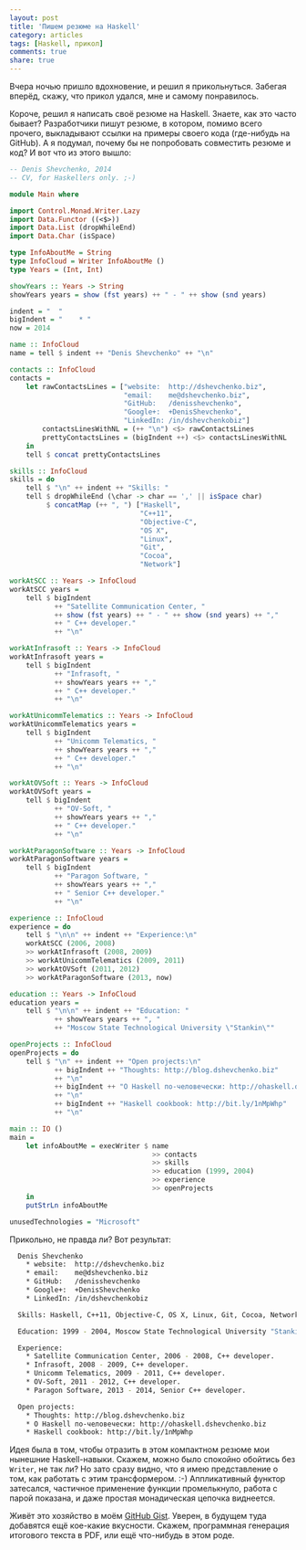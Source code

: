 ```yaml
---
layout: post
title: 'Пишем резюме на Haskell'
category: articles
tags: [Haskell, прикол]
comments: true
share: true
---
```


Вчера ночью пришло вдохновение, и решил я прикольнуться. Забегая вперёд, скажу, что прикол удался, мне и самому понравилось.

Короче, решил я написать своё резюме на Haskell. Знаете, как это часто бывает? Разработчики пишут резюме, в котором, помимо всего прочего, выкладывают ссылки на примеры своего кода (где-нибудь на GitHub). А я подумал, почему бы не попробовать совместить резюме и код? И вот что из этого вышло:

```haskell
-- Denis Shevchenko, 2014
-- CV, for Haskellers only. ;-)

module Main where

import Control.Monad.Writer.Lazy
import Data.Functor ((<$>))
import Data.List (dropWhileEnd)
import Data.Char (isSpace)

type InfoAboutMe = String
type InfoCloud = Writer InfoAboutMe ()
type Years = (Int, Int)

showYears :: Years -> String
showYears years = show (fst years) ++ " - " ++ show (snd years)

indent = "  "
bigIndent = "    * "
now = 2014 

name :: InfoCloud
name = tell $ indent ++ "Denis Shevchenko" ++ "\n" 

contacts :: InfoCloud
contacts = 
    let rawContactsLines = ["website:  http://dshevchenko.biz",
                            "email:    me@dshevchenko.biz",
                            "GitHub:   /denisshevchenko",
                            "Google+:  +DenisShevchenko",
                            "LinkedIn: /in/dshevchenkobiz"]
        contactsLinesWithNL = (++ "\n") <$> rawContactsLines 
        prettyContactsLines = (bigIndent ++) <$> contactsLinesWithNL
    in
    tell $ concat prettyContactsLines

skills :: InfoCloud
skills = do
    tell $ "\n" ++ indent ++ "Skills: "
    tell $ dropWhileEnd (\char -> char == ',' || isSpace char)
         $ concatMap (++ ", ") ["Haskell",
                                "C++11",
                                "Objective-C",
                                "OS X",
                                "Linux",
                                "Git",
                                "Cocoa",
                                "Network"] 

workAtSCC :: Years -> InfoCloud
workAtSCC years = 
    tell $ bigIndent
           ++ "Satellite Communication Center, " 
           ++ show (fst years) ++ " - " ++ show (snd years) ++ ","
           ++ " C++ developer."
           ++ "\n"

workAtInfrasoft :: Years -> InfoCloud
workAtInfrasoft years = 
    tell $ bigIndent
           ++ "Infrasoft, " 
           ++ showYears years ++ ","
           ++ " C++ developer."
           ++ "\n"

workAtUnicommTelematics :: Years -> InfoCloud
workAtUnicommTelematics years = 
    tell $ bigIndent
           ++ "Unicomm Telematics, " 
           ++ showYears years ++ ","
           ++ " C++ developer."
           ++ "\n"

workAtOVSoft :: Years -> InfoCloud
workAtOVSoft years = 
    tell $ bigIndent
           ++ "OV-Soft, " 
           ++ showYears years ++ ","
           ++ " C++ developer."
           ++ "\n"

workAtParagonSoftware :: Years -> InfoCloud
workAtParagonSoftware years = 
    tell $ bigIndent
           ++ "Paragon Software, " 
           ++ showYears years ++ ","
           ++ " Senior C++ developer."
           ++ "\n"

experience :: InfoCloud
experience = do
    tell $ "\n\n" ++ indent ++ "Experience:\n"
    workAtSCC (2006, 2008) 
    >> workAtInfrasoft (2008, 2009) 
    >> workAtUnicommTelematics (2009, 2011)
    >> workAtOVSoft (2011, 2012)
    >> workAtParagonSoftware (2013, now)

education :: Years -> InfoCloud
education years = 
    tell $ "\n\n" ++ indent ++ "Education: "
           ++ showYears years ++ ", "
           ++ "Moscow State Technological University \"Stankin\""

openProjects :: InfoCloud
openProjects = do
    tell $ "\n" ++ indent ++ "Open projects:\n"
           ++ bigIndent ++ "Thoughts: http://blog.dshevchenko.biz"
           ++ "\n"
           ++ bigIndent ++ "О Haskell по-человечески: http://ohaskell.dshevchenko.biz"
           ++ "\n"
           ++ bigIndent ++ "Haskell cookbook: http://bit.ly/1nMpWhp"
           ++ "\n"

main :: IO ()
main = 
    let infoAboutMe = execWriter $ name
                                   >> contacts 
                                   >> skills
                                   >> education (1999, 2004)
                                   >> experience
                                   >> openProjects
    in
    putStrLn infoAboutMe

unusedTechnologies = "Microsoft"
```

Прикольно, не правда ли? Вот результат:

```bash
  Denis Shevchenko
    * website:  http://dshevchenko.biz
    * email:    me@dshevchenko.biz
    * GitHub:   /denisshevchenko
    * Google+:  +DenisShevchenko
    * LinkedIn: /in/dshevchenkobiz

  Skills: Haskell, C++11, Objective-C, OS X, Linux, Git, Cocoa, Network

  Education: 1999 - 2004, Moscow State Technological University "Stankin"

  Experience:
    * Satellite Communication Center, 2006 - 2008, C++ developer.
    * Infrasoft, 2008 - 2009, C++ developer.
    * Unicomm Telematics, 2009 - 2011, C++ developer.
    * OV-Soft, 2011 - 2012, C++ developer.
    * Paragon Software, 2013 - 2014, Senior C++ developer.

  Open projects:
    * Thoughts: http://blog.dshevchenko.biz
    * О Haskell по-человечески: http://ohaskell.dshevchenko.biz
    * Haskell cookbook: http://bit.ly/1nMpWhp
```

Идея была в том, чтобы отразить в этом компактном резюме мои нынешние Haskell-навыки. Скажем, можно было спокойно обойтись без `Writer`, не так ли? Но зато сразу видно, что я имею представление о том, как работать с этим трансформером. :-) Аппликативный функтор затесался, частичное применение функции промелькнуло, работа с парой показана, и даже простая монадическая цепочка виднеется.

Живёт это хозяйство в моём [GitHub Gist](https://gist.github.com/denisshevchenko/18507de8661a45094a1e). Уверен, в будущем туда добавятся ещё кое-какие вкусности. Скажем, программная генерация итогового текста в PDF, или ещё что-нибудь в этом роде.




